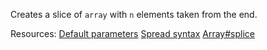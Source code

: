 Creates a slice of <code>array</code> with <code>n</code> elements taken from the end.

Resources: [Default parameters](https://developer.mozilla.org/en-US/docs/Web/JavaScript/Reference/Functions/Default_parameters) [Spread syntax](https://developer.mozilla.org/docs/Web/JavaScript/Reference/Operators/Spread_syntax) [Array#splice](https://developer.mozilla.org/docs/Web/JavaScript/Reference/Global_Objects/Array/splice)
